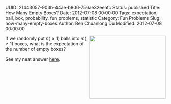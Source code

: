 UUID: 21443057-903b-44ae-b806-756ae32eeafc
Status: published
Title: How Many Empty Boxes?
Date: 2012-07-08 00:00:00
Tags: expectation, ball, box, probability, fun problems, statistic
Category: Fun Problems
Slug: how-many-empty-boxes
Author: Ben Chuanlong Du
Modified: 2012-07-08 00:00:00

<img src="http://dclong.github.io/media/ball-box/empty-box.png" height="200" width="240" align="right"/>

If we randomly put $n(\ge1)$ balls into $m(\ge1)$ boxes, 
what is the expectation of the number of empty boxes?

See my neat answer [here](http://dclong.github.io/media/ball-box/empty-box.pdf).
